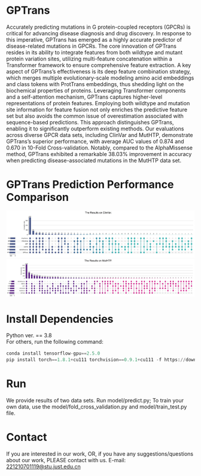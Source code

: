 # GPTrans
Accurately predicting mutations in G protein-coupled receptors (GPCRs) is critical for advancing disease diagnosis and drug discovery. In response to this imperative, GPTrans has emerged as a highly accurate predictor of disease-related mutations in GPCRs. The core innovation of GPTrans resides in its ability to integrate features from both wildtype and mutant protein variation sites, utilizing multi-feature concatenation within a Transformer framework to ensure comprehensive feature extraction. A key aspect of GPTrans’s effectiveness is its deep feature combination strategy, which merges multiple evolutionary-scale modeling amino acid embeddings and class tokens with ProtTrans embeddings, thus shedding light on the biochemical properties of proteins. Leveraging Transformer components and a self-attention mechanism, GPTrans captures higher-level representations of protein features. Employing both wildtype and mutation site information for feature fusion not only enriches the predictive feature set but also avoids the common issue of overestimation associated with sequence-based predictions. This approach distinguishes GPTrans, enabling it to significantly outperform existing methods. Our evaluations across diverse GPCR data sets, including ClinVar and MutHTP, demonstrate GPTrans’s superior performance, with average AUC values of 0.874 and 0.670 in 10-Fold Cross-validation. Notably, compared to the AlphaMissense method, GPTrans exhibited a remarkable 38.03% improvement in accuracy when predicting disease-associated mutations in the MutHTP data set. 
# GPTrans Prediction Performance Comparison
![image](https://github.com/EduardWang/GPTrans/blob/main/pic/final/upsetc.png)
![image](https://github.com/EduardWang/GPTrans/blob/main/pic/final/upsetm.png)
# Install Dependencies
Python ver. == 3.8  
For others, run the following command:  
```Python
conda install tensorflow-gpu==2.5.0
pip install torch==1.8.1+cu111 torchvision==0.9.1+cu111 -f https://download.pytorch.org/whl/torch_stable.html
```
# Run
We provide results of two data sets. Run model/predict.py; To train your own data, use the model/fold_cross_validation.py and model/train_test.py file.

# Contact
If you are interested in our work, OR, if you have any suggestions/questions about our work, PLEASE contact with us. E-mail: 221210701119@stu.just.edu.cn

